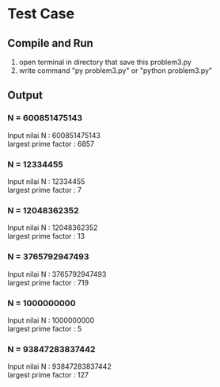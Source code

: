 # Test Case

## Compile and Run
1. open terminal in directory that save this problem3.py
2. write command "py problem3.py" or "python problem3.py"

## Output
### N = 600851475143
Input nilai N : 600851475143 <br />
largest prime factor : 6857

### N = 12334455
Input nilai N : 12334455 <br />
largest prime factor : 7

### N = 12048362352
Input nilai N : 12048362352 <br />
largest prime factor : 13

### N = 3765792947493
Input nilai N : 3765792947493 <br />
largest prime factor : 719

### N = 1000000000
Input nilai N : 1000000000 <br />
largest prime factor : 5

### N = 93847283837442
Input nilai N : 93847283837442 <br />
largest prime factor : 127
